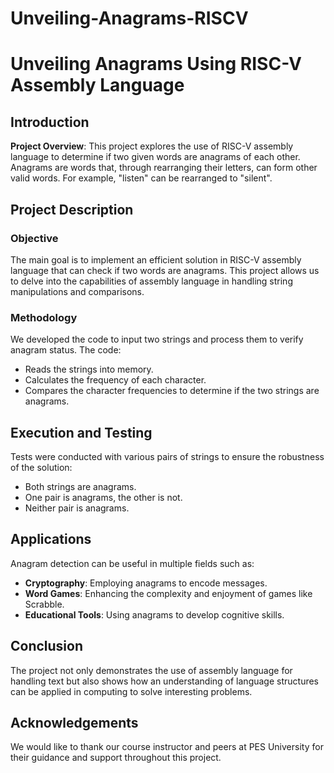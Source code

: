 # Unveiling-Anagrams-RISCV

# Unveiling Anagrams Using RISC-V Assembly Language

## Introduction

**Project Overview**: This project explores the use of RISC-V assembly language to determine if two given words are anagrams of each other. Anagrams are words that, through rearranging their letters, can form other valid words. For example, "listen" can be rearranged to "silent".

## Project Description

### Objective

The main goal is to implement an efficient solution in RISC-V assembly language that can check if two words are anagrams. This project allows us to delve into the capabilities of assembly language in handling string manipulations and comparisons.

### Methodology

We developed the code to input two strings and process them to verify anagram status. The code:
- Reads the strings into memory.
- Calculates the frequency of each character.
- Compares the character frequencies to determine if the two strings are anagrams.

## Execution and Testing

Tests were conducted with various pairs of strings to ensure the robustness of the solution:
- Both strings are anagrams.
- One pair is anagrams, the other is not.
- Neither pair is anagrams.

## Applications

Anagram detection can be useful in multiple fields such as:
- **Cryptography**: Employing anagrams to encode messages.
- **Word Games**: Enhancing the complexity and enjoyment of games like Scrabble.
- **Educational Tools**: Using anagrams to develop cognitive skills.

## Conclusion

The project not only demonstrates the use of assembly language for handling text but also shows how an understanding of language structures can be applied in computing to solve interesting problems.

## Acknowledgements

We would like to thank our course instructor and peers at PES University for their guidance and support throughout this project.
